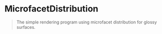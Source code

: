 MicrofacetDistribution
===

> The simple rendering program using microfacet distribution for glossy surfaces.
